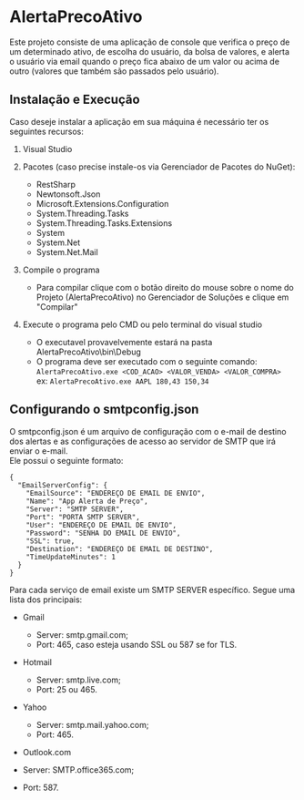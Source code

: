 # AlertaPrecoAtivo
Este projeto consiste de uma aplicação de console que verifica o preço de um determinado ativo, de escolha do usuário, da bolsa de valores, e alerta o usuário via email quando o preço fica abaixo de um valor ou acima de outro (valores que também são passados pelo usuário).

## Instalação e Execução
Caso deseje instalar a aplicação em sua máquina é necessário ter os seguintes recursos: <br/>
1. Visual Studio

2. Pacotes (caso precise instale-os via Gerenciador de Pacotes do NuGet):
   - RestSharp
   - Newtonsoft.Json
   - Microsoft.Extensions.Configuration
   - System.Threading.Tasks
   - System.Threading.Tasks.Extensions
   - System
   - System.Net
   - System.Net.Mail
   
3. Compile o programa
   - Para compilar clique com o botão direito do mouse sobre o nome do Projeto (AlertaPrecoAtivo) no Gerenciador de Soluções e clique em "Compilar"
   
4. Execute o programa pelo CMD ou pelo terminal do visual studio
   - O executavel provavelvemente estará na pasta AlertaPrecoAtivo\bin\Debug
   - O programa deve ser executado com o seguinte comando: <br/> 
   `AlertaPrecoAtivo.exe <COD_ACAO> <VALOR_VENDA> <VALOR_COMPRA>` <br/>
   ex: `AlertaPrecoAtivo.exe AAPL 180,43 150,34`

## Configurando o smtpconfig.json
O smtpconfig.json é um arquivo de configuração com o e-mail de destino dos alertas e as configurações de acesso ao servidor de SMTP que irá enviar o e-mail.<br/>
Ele possui o seguinte formato:
```
{
  "EmailServerConfig": {
    "EmailSource": "ENDEREÇO DE EMAIL DE ENVIO",
    "Name": "App Alerta de Preço",
    "Server": "SMTP SERVER",
    "Port": "PORTA SMTP SERVER",
    "User": "ENDEREÇO DE EMAIL DE ENVIO",
    "Password": "SENHA DO EMAIL DE ENVIO",
    "SSL": true,
    "Destination": "ENDEREÇO DE EMAIL DE DESTINO",
    "TimeUpdateMinutes": 1
  }
}
```
Para cada serviço de email existe um SMTP SERVER específico. Segue uma lista dos principais:<br/>
- Gmail
  - Server: smtp.gmail.com;
  - Port: 465, caso esteja usando SSL ou 587 se for TLS.
  
- Hotmail
  - Server: smtp.live.com;
  - Port: 25 ou 465.
  
- Yahoo
  - Server: smtp.mail.yahoo.com;
  - Port: 465.

- Outlook.com
 - Server: SMTP.office365.com;
 - Port: 587.

